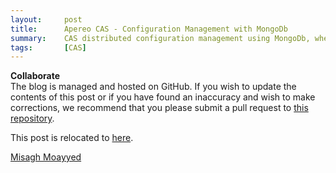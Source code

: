 ```yaml
---
layout:     post
title:      Apereo CAS - Configuration Management with MongoDb
summary:    CAS distributed configuration management using MongoDb, where you learn how to store and secure CAS configuration settings and properties inside MongoDb.
tags:       [CAS]
---
```


<div class="alert alert-success">
  <strong>Collaborate</strong><br/>The blog is managed and hosted on GitHub. If you wish to update the contents of this post or if you have found an inaccuracy and wish to make corrections, we recommend that you please submit a pull request to <a href="https://github.com/apereo/apereo.github.io">this repository</a>.
</div>

This post is relocated to [here](https://fawnoos.com/2018/10/31/cas6-configuration-mongodb/).

[Misagh Moayyed](https://fawnoos.com)
